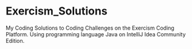 # Exercism_Solutions

My Coding Solutions to Coding Challenges on the Exercism Coding Platform. 
Using programming language Java on IntelliJ Idea Community Edition.
